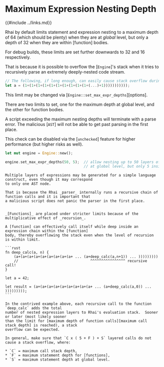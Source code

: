 Maximum Expression Nesting Depth
===============================

{{#include ../links.md}}

Rhai by default limits statement and expression nesting to a maximum depth of 64
(which should be plenty) when they are at _global_ level, but only a depth of 32
when they are within [function] bodies.

For debug builds, these limits are set further downwards to 32 and 16 respectively.

That is because it is possible to overflow the [`Engine`]'s stack when it tries to
recursively parse an extremely deeply-nested code stream.

```rust
// The following, if long enough, can easily cause stack overflow during parsing.
let a = (1+(1+(1+(1+(1+(1+(1+(1+(1+(1+(...)+1)))))))))));
```

This limit may be changed via [`Engine::set_max_expr_depths`][options].

There are two limits to set, one for the maximum depth at global level, and the other for function bodies.

A script exceeding the maximum nesting depths will terminate with a parse error.
The malicious [`AST`] will not be able to get past parsing in the first place.

This check can be disabled via the [`unchecked`] feature for higher performance (but higher risks as well).

```rust
let mut engine = Engine::new();

engine.set_max_expr_depths(50, 5);  // allow nesting up to 50 layers of expressions/statements
                                    // at global level, but only 5 inside functions
```

```admonish warning
Multiple layers of expressions may be generated for a simple language construct, even though it may correspond
to only one AST node.

That is because the Rhai _parser_ internally runs a recursive chain of function calls and it is important that
a malicious script does not panic the parser in the first place.
```

~~~admonish danger "Beware of recursion"

_[Functions]_ are placed under stricter limits because of the multiplicative effect of _recursion_.

A [function] can effectively call itself while deep inside an expression chain within the [function]
body, thereby overflowing the stack even when the level of recursion is within limit.

```rust
fn deep_calc(a, n) {
    (a+(a+(a+(a+(a+(a+(a+(a+(a+ ... (a+deep_calc(a,n+1)) ... )))))))))
    //                                 ^^^^^^^^^^^^^^^^ recursive call!
}

let a = 42;

let result = (a+(a+(a+(a+(a+(a+(a+(a+(a+ ... (a+deep_calc(a,0)) ... )))))))));
```

In the contrived example above, each recursive call to the function `deep_calc` adds the total
number of nested expression layers to Rhai's evaluation stack.  Sooner or later (most likely sooner
than the limit for [maximum depth of function calls][maximum call stack depth] is reached), a stack
overflow can be expected.

In general, make sure that `C x ( 5 + F ) + S` layered calls do not cause a stack overflow, where:

* `C` = maximum call stack depth,
* `F` = maximum statement depth for [functions],
* `S` = maximum statement depth at global level.
~~~
